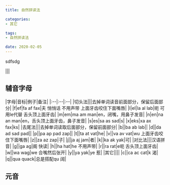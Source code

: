 ```yaml
---
title: 自然拼读法

categories:
- 其它

tags:
- 自然拼读法

date: 2020-02-05
---
```


sdfsdg

|||

## 辅音字母
|字母|音标|例子|备注|
|:--|:--|:--|
|切头法|||去掉单词读音前面部分，保留后面部分|
|f|ef|fa af fax|夫 悄悄话 不用声带 上面牙齿咬住下面嘴唇|
|l|el|la al lab|呃 可用le代替 舌头顶上面牙齿|
|m|em|ma am man|en，闭嘴，用鼻子发音|
|n|en|na an man|en，舌头顶上面牙齿，鼻子发音|
|s|es|sa as sad|s|
|x|eks|xa ax fax|ks|
|去尾法|||去掉单词读取后面部分，保留前面部分|
|b||ba ab lab||
|d||da ad sad pad||
|p||pa ap pad zap||
|t||ta at vat|he|
|v||va av vat|wu 上面牙齿咬住下面嘴唇|
|z||za az zap|子|
|j||ja aj jam|者|
|k||ka ak yak|可|
|对比法|||汉语拼音|
|g||ga ag|阁 快读|
|h||ha hat|he 不用声带|
|r||ra rat|e呃 舌头顶上面牙齿|
|w||wa wag|we 合嘴然后张开|
|y||ya yak|ye 惹|
|其它||||
|c||ca ac cat|k 渴|
|q||qua quack|总是搭配qu 阔|

## 元音